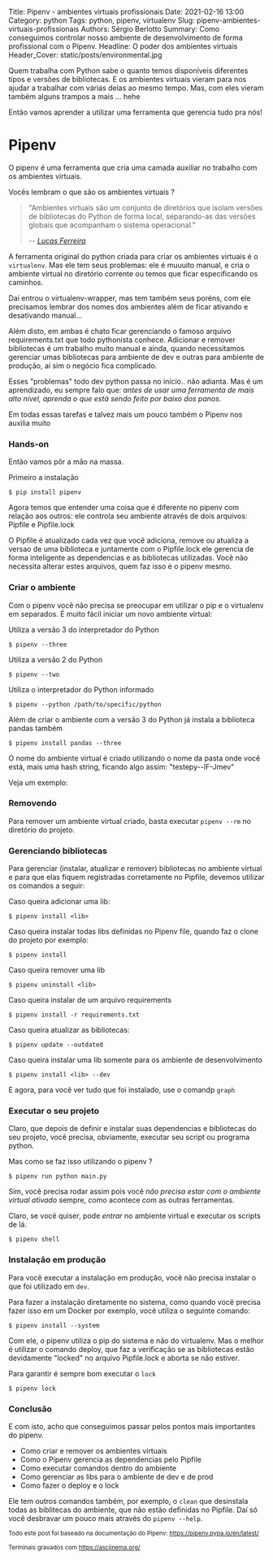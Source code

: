 Title: Pipenv - ambientes virtuais profissionais
Date: 2021-02-16 13:00
Category: python
Tags: python, pipenv, virtualenv
Slug: pipenv-ambientes-virtuais-profissionais
Authors: Sérgio Berlotto
Summary: Como conseguimos controlar nosso ambiente de desenvolvimento de forma profissional com o Pipenv.
Headline: O poder dos ambientes virtuais
Header_Cover: static/posts/environmental.jpg

Quem trabalha com Python sabe o quanto temos disponíveis diferentes tipos e versões de bibliotecas. 
E os ambientes virtuais vieram para nos ajudar a trabalhar com várias delas ao mesmo tempo. Mas, com eles
vieram também alguns trampos a mais ... hehe

Então vamos aprender a utilizar uma ferramenta que gerencia tudo pra nós!

# Pipenv

O pipenv é uma ferramenta que cria uma camada auxiliar no trabalho com os ambientes virtuais.

Vocês lembram o que são os ambientes virtuais ? 

> "Ambientes virtuais são um conjunto de diretórios que isolam versões de bibliotecas
> do Python de forma local, separando-as das versões globais que acompanham o sistema 
> operacional." 
> 
> -- <cite>[Lucas Ferreira](https://medium.com/@lucasferreiraos/python-django-e-ambientes-virtuais-uma-rela%C3%A7%C3%A3o-de-organiza%C3%A7%C3%A3o-e-produtividade-dafb51f11b23)</cite>

A ferramenta original do python criada para criar os ambientes virtuais é o `virtualenv`. Mas ele tem 
seus problemas: ele é muuuito manual, e cria o ambiente virtual no diretório corrente ou temos que 
ficar especificando os caminhos.

Daí entrou o virtualenv-wrapper, mas tem também seus poréns, com ele precisamos lembrar dos nomes
dos ambientes além de ficar ativando e desativando manual...

Além disto, em ambas é chato ficar gerenciando o famoso arquivo requirements.txt que todo pythonista
conhece. Adicionar e remover bibliotecas é um trabalho muito manual e ainda, quando necessitamos gerenciar
umas bibliotecas para ambiente de dev e outras para ambiente de produção, aí sim o negócio fica complicado.

Esses "problemas" todo dev python passa no início.. não adianta. Mas é um aprendizado, eu sempre falo que:
*antes de usar uma ferramenta de mais alto nível, aprenda o que está sendo feito por baixo dos panos*.

Em todas essas tarefas e talvez mais um pouco também o Pipenv nos auxilia muito

### Hands-on

Então vamos pôr a mão na massa.

Primeiro a instalação

    $ pip install pipenv

Agora temos que entender uma coisa que é diferente no pipenv com relação aos outros: ele
controla seu ambiente através de dois arquivos: Pipfile e Pipfile.lock

O Pipfile é atualizado cada vez que você adiciona, remove ou atualiza a versao de uma
biblioteca e juntamente com o Pipfile.lock ele gerencia de forma inteligente as 
dependencias e as bibliotecas utilizadas. 
Você não necessita alterar estes arquivos, quem faz isso é o pipenv mesmo.

### Criar o ambiente

Com o pipenv você não precisa se preocupar em utilizar o pip e o virtualenv em separados. É muito fácil iniciar um novo ambiente virtual:

Utiliza a versão 3 do interpretador do Python 

    $ pipenv --three

Utiliza a versão 2 do Python

    $ pipenv --two

Utiliza o interpretador do Python informado

    $ pipenv --python /path/to/specific/python

Além de criar o ambiente com a versão 3 do Python já instala a biblioteca pandas também

    $ pipenv install pandas --three

O nome do ambiente virtual é criado utilizando o nome da pasta onde você está, mais uma hash string, ficando algo
assim: "testepy--lF-Jmev"

Veja um exemplo:

<script id="asciicast-OnZAACzbbi4m8f5E5rRAacTW1" src="https://asciinema.org/a/OnZAACzbbi4m8f5E5rRAacTW1.js" async></script>

### Removendo

Para remover um ambiente virtual criado, basta executar `pipenv --rm` no diretório do projeto.

<script id="asciicast-4aigyui8MxLmjc4DM07h71iak" src="https://asciinema.org/a/4aigyui8MxLmjc4DM07h71iak.js" async></script>

### Gerenciando bibliotecas

Para gerenciar (instalar, atualizar e remover) bibliotecas no ambiente virtual e para que elas fiquem registradas 
corretamente no Pipfile, devemos utilizar os comandos a seguir:

Caso queira adicionar uma lib:

    $ pipenv install <lib>

Caso queira instalar todas libs definidas no Pipenv file, quando faz o clone do projeto por exemplo:

    $ pipenv install 

Caso queira remover uma lib 

    $ pipenv uninstall <lib>

Caso queira instalar de um arquivo requirements

    $ pipenv install -r requirements.txt

Caso queira atualizar as bibliotecas:

    $ pipenv update --outdated

Caso queira instalar uma lib somente para os ambiente de desenvolvimento

    $ pipenv install <lib> --dev

<script id="asciicast-RXJB9WwxwIxCRBYhdqtLLr2w6" src="https://asciinema.org/a/RXJB9WwxwIxCRBYhdqtLLr2w6.js" async></script>

E agora, para você ver tudo que foi instalado, use o comandp `graph`

<script id="asciicast-J4p21Th6fF8Ll2iwQKGQml739" src="https://asciinema.org/a/J4p21Th6fF8Ll2iwQKGQml739.js" async></script>

### Executar o seu projeto

Claro, que depois de definir e instalar suas dependencias e bibliotecas do seu projeto, você 
precisa, obviamente, executar seu script ou programa python. 

Mas como se faz isso utilizando o pipenv ?

    $ pipenv run python main.py

Sim, você precisa rodar assim pois você _não precisa estar com o ambiente virtual ativado_ sempre, como
acontece com as outras ferramentas.

Claro, se você quiser, pode *entrar* no ambiente virtual e executar os scripts de lá. 

    $ pipenv shell

### Instalação em produção

Para você executar a instalação em produção, você não precisa instalar o que foi utilizado em `dev`.

Para fazer a instalação diretamente no sistema, como quando você precisa fazer isso em um Docker por exemplo,
você utiliza o seguinte comando:

    $ pipenv install --system

Com ele, o pipenv utiliza o pip do sistema e não do virtualenv. Mas o melhor é utilizar o comando deploy,
que faz a verificação se as bibliotecas estão devidamente "locked" no arquivo Pipfile.lock e aborta se não
estiver.

Para garantir é sempre bom executar o `lock`

    $ pipenv lock

### Conclusão

E com isto, acho que conseguimos passar pelos pontos mais importantes do pipenv.

* Como criar e remover os ambientes virtuais
* Como o Pipenv gerencia as dependencias pelo Pipfile
* Como executar comandos dentro do ambiente
* Como gerenciar as libs para o ambiente de dev e de prod
* Como fazer o deploy e o lock

Ele tem outros comandos também, por exemplo, o `clean` que desinstala todas as 
biblitecas do ambiente, que não estão definidas no Pipfile. Daí só você desbravar um pouco 
mais através do `pipenv --help`.


<small>Todo este post foi baseado na documentação do Pipenv: https://pipenv.pypa.io/en/latest/</small>

<small>Terminais gravados com https://asciinema.org/</small>